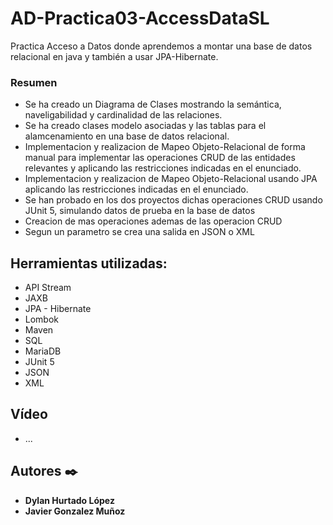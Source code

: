 # AD-Practica03-AccessDataSL

Practica Acceso a Datos donde aprendemos a montar una base de datos relacional en java y también a usar JPA-Hibernate.

### Resumen 

* Se ha creado un Diagrama de Clases mostrando la semántica, naveligabilidad y cardinalidad de las relaciones.
* Se ha creado clases modelo asociadas y las tablas para el alamcenamiento en una base de datos relacional.
* Implementacion y realizacion de Mapeo Objeto-Relacional de forma manual para implementar las operaciones CRUD de las entidades relevantes y aplicando las restricciones indicadas en el enunciado.
* Implementacion y realizacion de Mapeo Objeto-Relacional usando JPA aplicando las restricciones indicadas en el enunciado.
* Se han probado en los dos proyectos dichas operaciones CRUD usando JUnit 5, simulando datos de prueba en la base de datos
* Creacion de mas operaciones ademas de las operacion CRUD
* Segun un parametro se crea una salida en JSON o XML

## Herramientas utilizadas: 

* API Stream
* JAXB
* JPA - Hibernate
* Lombok
* Maven
* SQL
* MariaDB
* JUnit 5
* JSON
* XML

## Vídeo  

* ...

## Autores ✒️

* **Dylan Hurtado López** 
* **Javier Gonzalez Muñoz** 